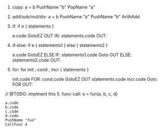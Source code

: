1. copy:
    a = b
    PushName "b"
    PopName "a"

2. add/sub/mul/div:
    a + b
    PushName "a"
    PushName "b"
    ArithAdd <nil>

3. if:
    if e {
        statements
    }

    e.code
    GotoEZ OUT
    IN:
    statements.code
    OUT:

4. if-else:
    if e {
        statements1
    } else {
        statements2
    }

    e.code
    GotoEZ ELSE
    IF:
    statements1.code
    Goto OUT
    ELSE:
    statements2.code
    OUT:

5. for:
    for init ; cond ; incr {
        statements
    }

    init.code
    FOR:
    cond.code
    GotoEZ OUT
    statements.code
    incr.code
    Goto FOR
    OUT:

// @TODO: implment this
5. func-call:
    e = fun(a, b, c, d)
    
    a.code
    b.code
    c.code
    d.code
    PushName "fun"
    CallFunc 4


